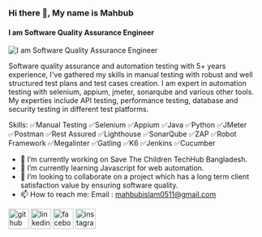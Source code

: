 ### Hi there 👋, My name is Mahbub
#### I am Software Quality Assurance Engineer
![I am Software Quality Assurance Engineer](https://drive.google.com/drive/folders/1b-CYp3weZxCO1epm58FcECqOlVt8al75)

Software quality assurance and automation testing with 5+ years
experience, I've gathered my skills in manual testing with robust and well structured test plans and test cases creation. I am expert in automation testing with selenium, appium, jmeter, sonarqube and
various other tools. My experties include API testing, performance
testing, database and security testing in different test platforms.

Skills: ✅Manual Testing  ✅Selenium  ✅Appium  ✅Java  ✅Python  ✅JMeter  ✅Postman  ✅Rest Assured  ✅Lighthouse  ✅SonarQube  ✅ZAP  ✅Robot Framework ✅Megalinter  ✅Gatling  ✅K6  ✅Jenkins  ✅Cucumber

- 🔭 I’m currently working on Save The Children TechHub Bangladesh. 
- 🌱 I’m currently learning Javascript for web automation. 
- 👯 I’m looking to collaborate on a project which has a long term client satisfaction value by ensuring software quality. 
- 📫 How to reach me: Email : mahbubislam0511@gmail.com 


[<img src='https://cdn.jsdelivr.net/npm/simple-icons@3.0.1/icons/github.svg' alt='github' height='40'>](https://github.com/https://github.com/mahbubislam0511)  [<img src='https://cdn.jsdelivr.net/npm/simple-icons@3.0.1/icons/linkedin.svg' alt='linkedin' height='40'>](https://www.linkedin.com/in/https://www.linkedin.com/in/mahbubislam0511/)  [<img src='https://cdn.jsdelivr.net/npm/simple-icons@3.0.1/icons/facebook.svg' alt='facebook' height='40'>](https://www.facebook.com/https://www.facebook.com/profile.php?id=61554229672141)  [<img src='https://cdn.jsdelivr.net/npm/simple-icons@3.0.1/icons/instagram.svg' alt='instagram' height='40'>](https://www.instagram.com/https://www.instagram.com/mahbubislam0510/) 
